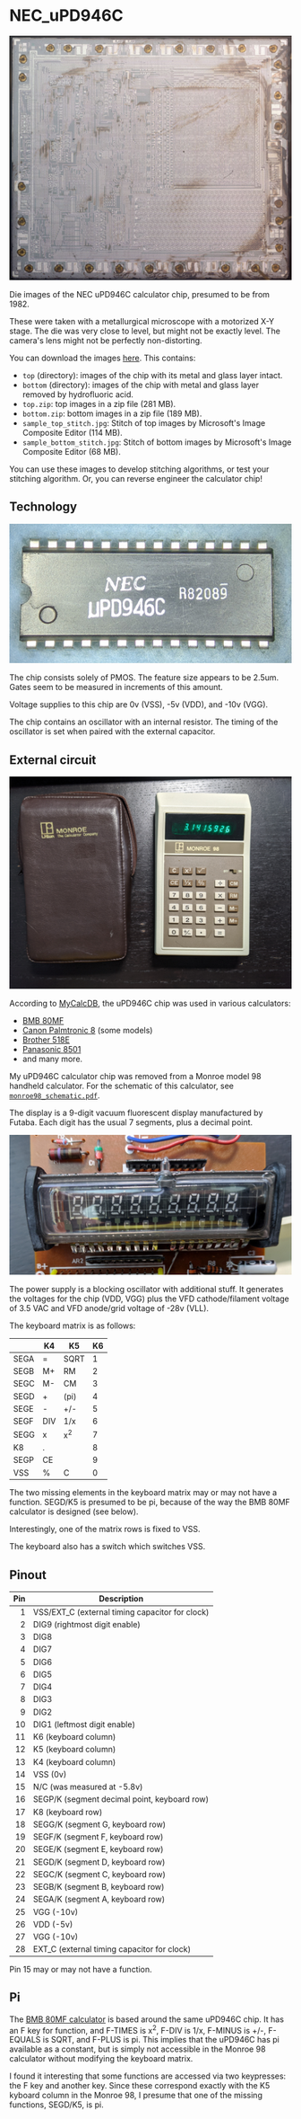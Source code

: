 # NEC_uPD946C

![Die image](https://raw.githubusercontent.com/RobertBaruch/NEC_uPD946C/master/thumb.jpg)

Die images of the NEC uPD946C calculator chip, presumed to be from 1982.

These were taken with a metallurgical microscope with a motorized X-Y stage. The die was very close to level, but might not be exactly level. The camera's lens might not be perfectly non-distorting.

You can download the images [here](https://drive.google.com/drive/folders/1EZuC4RS0huGkSnrBKzJFUDfczR2DHr1X?usp=sharing). This contains:

* `top` (directory): images of the chip with its metal and glass layer intact.
* `bottom` (directory): images of the chip with metal and glass layer removed by hydrofluoric acid.
* `top.zip`: top images in a zip file (281 MB).
* `bottom.zip`: bottom images in a zip file (189 MB).
* `sample_top_stitch.jpg`: Stitch of top images by Microsoft's Image Composite Editor (114 MB).
* `sample_bottom_stitch.jpg`: Stitch of bottom images by Microsoft's Image Composite Editor (68 MB).

You can use these images to develop stitching algorithms, or test your stitching algorithm. Or, you can reverse engineer the calculator chip!


## Technology

![Chip marking](https://raw.githubusercontent.com/RobertBaruch/NEC_uPD946C/master/chip_marking.jpg)

The chip consists solely of PMOS. The feature size appears to be 2.5um. Gates seem to be measured in increments of this amount.

Voltage supplies to this chip are 0v (VSS), -5v (VDD), and -10v (VGG).

The chip contains an oscillator with an internal resistor. The timing of the oscillator is set when paired with the external capacitor.

## External circuit

![Monroe 98 calculator](https://raw.githubusercontent.com/RobertBaruch/NEC_uPD946C/master/monroe98.jpg)

According to [MyCalcDB](http://mycalcdb.free.fr), the uPD946C chip was used in various calculators:
* [BMB 80MF](http://mycalcdb.free.fr/main.php?l=0&id=123)
* [Canon Palmtronic 8](http://mycalcdb.free.fr/main.php?l=0&id=248) (some models)
* [Brother 518E](http://mycalcdb.free.fr/main.php?l=0&id=190)
* [Panasonic 8501](https://vintage-technology.club/pages/calculators/p/panasonic8501.htm)
* and many more.

My uPD946C calculator chip was removed from a Monroe model 98 handheld calculator. For the schematic of this calculator, see [`monroe98_schematic.pdf`](https://raw.githubusercontent.com/RobertBaruch/NEC_uPD946C/master/monroe98_schematic.pdf).

The display is a 9-digit vacuum fluorescent display manufactured by Futaba. Each digit has the usual 7 segments, plus a decimal point.

![Vacuum fluorescent display](https://raw.githubusercontent.com/RobertBaruch/NEC_uPD946C/master/vfd.jpg)

The power supply is a blocking oscillator with additional stuff. It generates the voltages for the chip (VDD, VGG) plus the VFD cathode/filament voltage of 3.5 VAC and VFD anode/grid voltage of -28v (VLL).

The keyboard matrix is as follows:

|      | K4 | K5 | K6
|------|----|----|----
| SEGA | =  |SQRT| 1
| SEGB | M+ | RM | 2
| SEGC | M- | CM | 3
| SEGD | +  | (pi)   | 4
| SEGE | -  | +/-| 5
| SEGF | DIV| 1/x| 6
| SEGG | x  |x<sup>2</sup> | 7
| K8   | .  |    | 8
| SEGP | CE |    | 9
| VSS  | %  | C  | 0


The two missing elements in the keyboard matrix may or may not have a function. SEGD/K5 is presumed to be pi, because of the way the BMB 80MF calculator is designed (see below).

Interestingly, one of the matrix rows is fixed to VSS.

The keyboard also has a switch which switches VSS.

## Pinout

| Pin  | Description 
|-----:|-------------
| 1    | VSS/EXT_C (external timing capacitor for clock)
| 2    | DIG9 (rightmost digit enable)
| 3    | DIG8
| 4    | DIG7
| 5    | DIG6
| 6    | DIG5
| 7    | DIG4
| 8    | DIG3
| 9    | DIG2
| 10   | DIG1 (leftmost digit enable)
| 11   | K6 (keyboard column)
| 12   | K5 (keyboard column)
| 13   | K4 (keyboard column)
| 14   | VSS (0v)
| 15   | N/C (was measured at -5.8v)
| 16   | SEGP/K (segment decimal point, keyboard row)
| 17   | K8 (keyboard row)
| 18   | SEGG/K (segment G, keyboard row)
| 19   | SEGF/K (segment F, keyboard row)
| 20   | SEGE/K (segment E, keyboard row)
| 21   | SEGD/K (segment D, keyboard row)
| 22   | SEGC/K (segment C, keyboard row)
| 23   | SEGB/K (segment B, keyboard row)
| 24   | SEGA/K (segment A, keyboard row)
| 25   | VGG (-10v)
| 26   | VDD (-5v)
| 27   | VGG (-10v)
| 28   | EXT_C (external timing capacitor for clock)


Pin 15 may or may not have a function.

## Pi

The [BMB 80MF calculator](http://mycalcdb.free.fr/main.php?l=0&id=123) is based around the same uPD946C chip. It has an F key for function, and F-TIMES is x<sup>2</sup>, F-DIV is 1/x, F-MINUS is +/-, F-EQUALS is SQRT, and F-PLUS is pi. This implies that the uPD946C has pi available as a constant, but is simply not accessible in the Monroe 98 calculator without modifying the keyboard matrix.

I found it interesting that some functions are accessed via two keypresses: the F key and another key. Since these correspond exactly with the K5 kyboard column in the Monroe 98, I presume that one of the missing functions, SEGD/K5, is pi.